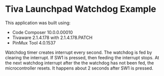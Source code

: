 # Tiva Launchpad Watchdog Example

This application was built using:

 - Code Composer 10.0.0.00010 
 - Tivaware 2.1.4.178 with 2.1.4.178.PATCH
 - PinMux Tool 4.0.1537

Watchdog timer creates interrupt every second.  The watchdog is fed by clearing the interrupt.  If SW1 is pressed, then feeding the interrupt stops.  At the next watchdog interrupt after the the watchdog has not been fed, the microcontroller resets.  It happens about 2 seconds after SW1 is pressed.